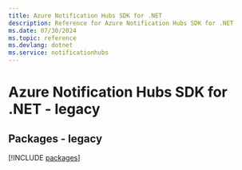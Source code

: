 ```yaml
---
title: Azure Notification Hubs SDK for .NET
description: Reference for Azure Notification Hubs SDK for .NET
ms.date: 07/30/2024
ms.topic: reference
ms.devlang: dotnet
ms.service: notificationhubs
---
```

# Azure Notification Hubs SDK for .NET - legacy
## Packages - legacy
[!INCLUDE [packages](notification-hubs-index.md)]